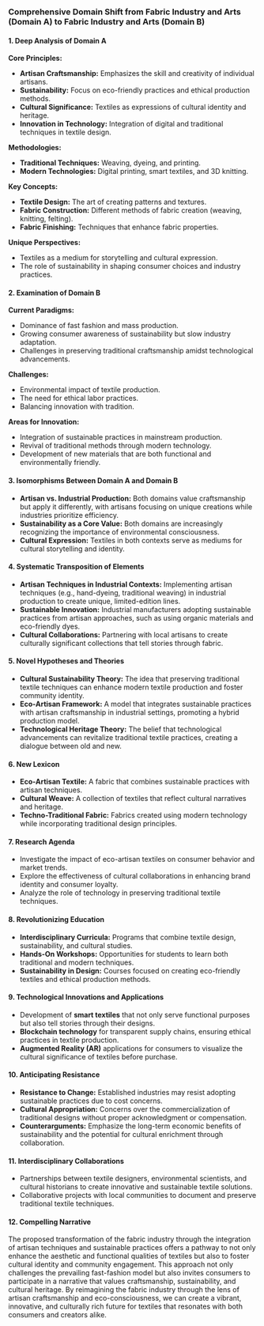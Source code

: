 ### Comprehensive Domain Shift from Fabric Industry and Arts (Domain A) to Fabric Industry and Arts (Domain B)

#### 1. Deep Analysis of Domain A
**Core Principles:**
- **Artisan Craftsmanship:** Emphasizes the skill and creativity of individual artisans.
- **Sustainability:** Focus on eco-friendly practices and ethical production methods.
- **Cultural Significance:** Textiles as expressions of cultural identity and heritage.
- **Innovation in Technology:** Integration of digital and traditional techniques in textile design.

**Methodologies:**
- **Traditional Techniques:** Weaving, dyeing, and printing.
- **Modern Technologies:** Digital printing, smart textiles, and 3D knitting.
  
**Key Concepts:**
- **Textile Design:** The art of creating patterns and textures.
- **Fabric Construction:** Different methods of fabric creation (weaving, knitting, felting).
- **Fabric Finishing:** Techniques that enhance fabric properties.

**Unique Perspectives:**
- Textiles as a medium for storytelling and cultural expression.
- The role of sustainability in shaping consumer choices and industry practices.

#### 2. Examination of Domain B
**Current Paradigms:**
- Dominance of fast fashion and mass production.
- Growing consumer awareness of sustainability but slow industry adaptation.
- Challenges in preserving traditional craftsmanship amidst technological advancements.

**Challenges:**
- Environmental impact of textile production.
- The need for ethical labor practices.
- Balancing innovation with tradition.

**Areas for Innovation:**
- Integration of sustainable practices in mainstream production.
- Revival of traditional methods through modern technology.
- Development of new materials that are both functional and environmentally friendly.

#### 3. Isomorphisms Between Domain A and Domain B
- **Artisan vs. Industrial Production:** Both domains value craftsmanship but apply it differently, with artisans focusing on unique creations while industries prioritize efficiency.
- **Sustainability as a Core Value:** Both domains are increasingly recognizing the importance of environmental consciousness.
- **Cultural Expression:** Textiles in both contexts serve as mediums for cultural storytelling and identity.

#### 4. Systematic Transposition of Elements
- **Artisan Techniques in Industrial Contexts:** Implementing artisan techniques (e.g., hand-dyeing, traditional weaving) in industrial production to create unique, limited-edition lines.
- **Sustainable Innovation:** Industrial manufacturers adopting sustainable practices from artisan approaches, such as using organic materials and eco-friendly dyes.
- **Cultural Collaborations:** Partnering with local artisans to create culturally significant collections that tell stories through fabric.

#### 5. Novel Hypotheses and Theories
- **Cultural Sustainability Theory:** The idea that preserving traditional textile techniques can enhance modern textile production and foster community identity.
- **Eco-Artisan Framework:** A model that integrates sustainable practices with artisan craftsmanship in industrial settings, promoting a hybrid production model.
- **Technological Heritage Theory:** The belief that technological advancements can revitalize traditional textile practices, creating a dialogue between old and new.

#### 6. New Lexicon
- **Eco-Artisan Textile:** A fabric that combines sustainable practices with artisan techniques.
- **Cultural Weave:** A collection of textiles that reflect cultural narratives and heritage.
- **Techno-Traditional Fabric:** Fabrics created using modern technology while incorporating traditional design principles.

#### 7. Research Agenda
- Investigate the impact of eco-artisan textiles on consumer behavior and market trends.
- Explore the effectiveness of cultural collaborations in enhancing brand identity and consumer loyalty.
- Analyze the role of technology in preserving traditional textile techniques.

#### 8. Revolutionizing Education
- **Interdisciplinary Curricula:** Programs that combine textile design, sustainability, and cultural studies.
- **Hands-On Workshops:** Opportunities for students to learn both traditional and modern techniques.
- **Sustainability in Design:** Courses focused on creating eco-friendly textiles and ethical production methods.

#### 9. Technological Innovations and Applications
- Development of **smart textiles** that not only serve functional purposes but also tell stories through their designs.
- **Blockchain technology** for transparent supply chains, ensuring ethical practices in textile production.
- **Augmented Reality (AR)** applications for consumers to visualize the cultural significance of textiles before purchase.

#### 10. Anticipating Resistance
- **Resistance to Change:** Established industries may resist adopting sustainable practices due to cost concerns.
- **Cultural Appropriation:** Concerns over the commercialization of traditional designs without proper acknowledgment or compensation.
- **Counterarguments:** Emphasize the long-term economic benefits of sustainability and the potential for cultural enrichment through collaboration.

#### 11. Interdisciplinary Collaborations
- Partnerships between textile designers, environmental scientists, and cultural historians to create innovative and sustainable textile solutions.
- Collaborative projects with local communities to document and preserve traditional textile techniques.

#### 12. Compelling Narrative
The proposed transformation of the fabric industry through the integration of artisan techniques and sustainable practices offers a pathway to not only enhance the aesthetic and functional qualities of textiles but also to foster cultural identity and community engagement. This approach not only challenges the prevailing fast-fashion model but also invites consumers to participate in a narrative that values craftsmanship, sustainability, and cultural heritage. By reimagining the fabric industry through the lens of artisan craftsmanship and eco-consciousness, we can create a vibrant, innovative, and culturally rich future for textiles that resonates with both consumers and creators alike.